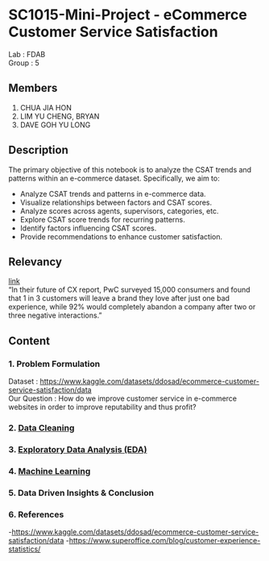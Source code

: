 # SC1015-Mini-Project - eCommerce Customer Service Satisfaction
Lab : FDAB\
Group : 5

Members 
--
1. CHUA JIA HON
2. LIM YU CHENG, BRYAN
3. DAVE GOH YU LONG

Description
--
The primary objective of this notebook is to analyze the CSAT trends and patterns within an e-commerce dataset. Specifically, we aim to:
- Analyze CSAT trends and patterns in e-commerce data.
- Visualize relationships between factors and CSAT scores.
- Analyze scores across agents, supervisors, categories, etc.
- Explore CSAT score trends for recurring patterns.
- Identify factors influencing CSAT scores.
- Provide recommendations to enhance customer satisfaction.

Relevancy
--
[link](https://www.superoffice.com/blog/customer-experience-statistics/) \
“In their future of CX report, PwC surveyed 15,000 consumers and found that 1 in 3 customers will leave a brand they love after just one bad experience, while 92% would completely abandon a company after two or three negative interactions.”


Content
--
### 1. Problem Formulation
Dataset : https://www.kaggle.com/datasets/ddosad/ecommerce-customer-service-satisfaction/data \
Our Question : How do we improve customer service in e-commerce websites in order to improve reputability and thus profit?

### 2. [Data Cleaning](rl.cleantest.ipynb)
### 3. [Exploratory Data Analysis (EDA)]()
### 4. [Machine Learning]()
### 5. Data Driven Insights & Conclusion
### 6. References
-https://www.kaggle.com/datasets/ddosad/ecommerce-customer-service-satisfaction/data
-https://www.superoffice.com/blog/customer-experience-statistics/


